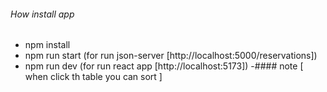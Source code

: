 
###### How install app 
- npm install 
- npm run start (for run  json-server [http://localhost:5000/reservations])
- npm run dev (for run react app [http://localhost:5173])
-#### note [ when click th table you can sort ]

